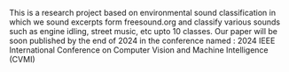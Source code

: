 This is a research project based on environmental sound classification in which we sound excerpts form freesound.org and classify various sounds such as engine idling, 
street music, etc upto 10 classes.
Our paper will be soon published by the end of 2024 in the conference named : 2024 IEEE International Conference on Computer Vision and Machine Intelligence (CVMI)
